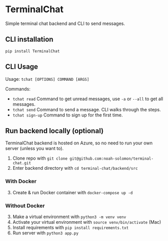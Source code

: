 # TerminalChat

Simple terminal chat backend and CLI to send messages.

## CLI installation

`pip install TerminalChat`

## CLI Usage
Usage: `tchat [OPTIONS] COMMAND [ARGS]`

Commands:
- `tchat read`     Command to get unread messages, use `-a` or `--all` to get all messages.
- `tchat send`     Command to send a message. CLI walks through the steps.
- `tchat sign-up`  Command to sign up for the first time.

## Run backend locally (optional)

TerminalChat backend is hosted on Azure, so no need to run your own server (unless you want to).

1. Clone repo with `git clone git@github.com:noah-solomon/terminal-chat.git`
2. Enter backend directory with `cd terminal-chat/backend/src`

### With Docker
3. Create & run Docker container with `docker-compose up -d`

### Without Docker
3. Make a virtual environment with `python3 -m venv venv`
4. Activate your virtual environment with `source venv/bin/activate` (Mac)
5. Install requirements with `pip install requirements.txt`
6. Run server with `python3 app.py`

